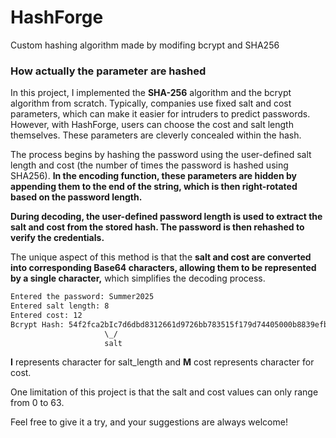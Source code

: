 # HashForge
Custom hashing algorithm made by modifing bcrypt and SHA256

### How actually the parameter are hashed

In this project, I implemented the **SHA-256** algorithm and the bcrypt algorithm from scratch. Typically, companies use fixed salt and cost parameters, which can make it easier for intruders to predict passwords. However, with HashForge, users can choose the cost and salt length themselves. These parameters are cleverly concealed within the hash.


The process begins by hashing the password using the user-defined salt length and cost (the number of times the password is hashed using SHA256). **In the encoding function, these parameters are hidden by appending them to the end of the string, which is then right-rotated based on the password length.**


**During decoding, the user-defined password length is used to extract the salt and cost from the stored hash. The password is then rehashed to verify the credentials.**

The unique aspect of this method is that the **salt and cost are converted into corresponding Base64 characters, allowing them to be represented by a single character,** which simplifies the decoding process.

~~~sh
Entered the password: Summer2025
Entered salt length: 8
Entered cost: 12
Bcrypt Hash: 54f2fca2bIc7d6dbd8312661d9726bb783515f179d74405000b8839efb149e4d8M
                     \_/                                                     \_/
                     salt                                                    cost
~~~

**I** represents character for salt_length and **M** cost represents character for cost.

One limitation of this project is that the salt and cost values can only range from 0 to 63.

Feel free to give it a try, and your suggestions are always welcome!
